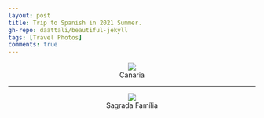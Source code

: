 ```yaml
---
layout: post
title: Trip to Spanish in 2021 Summer.
gh-repo: daattali/beautiful-jekyll
tags: [Travel Photos]
comments: true
---
```

<div align=center>
<img src="/Lifang/Spanish/Canaria.jpg"  />
</div>
<center>Canaria</center>

___

<div align=center>
<img src="/Lifang/Spanish/Sagrada Família.jpg"  />
</div>
<center>Sagrada Família</center>

